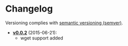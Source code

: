 # Changelog

Versioning complies with [semantic versioning (semver)](http://semver.org/).

<!-- NOTE: An entry template for a new version is automatically added each time `make version` is called. Fill in changes afterwards. -->

* **[v0.0.2](https://github.com/mklement0/n-install/compare/v0.0.1...v0.0.2)** (2015-06-21):
  * wget support added

